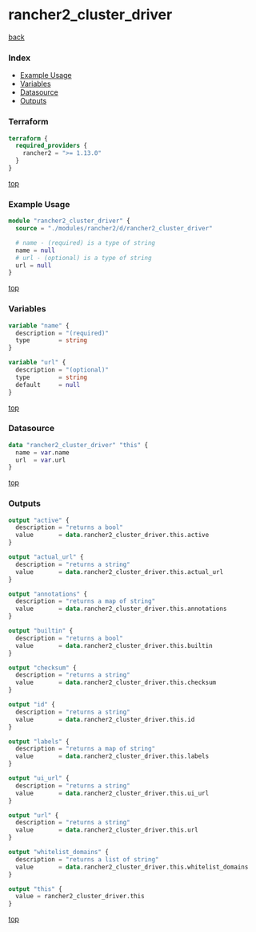 # rancher2_cluster_driver

[back](../rancher2.md)

### Index

- [Example Usage](#example-usage)
- [Variables](#variables)
- [Datasource](#datasource)
- [Outputs](#outputs)

### Terraform

```terraform
terraform {
  required_providers {
    rancher2 = ">= 1.13.0"
  }
}
```

[top](#index)

### Example Usage

```terraform
module "rancher2_cluster_driver" {
  source = "./modules/rancher2/d/rancher2_cluster_driver"

  # name - (required) is a type of string
  name = null
  # url - (optional) is a type of string
  url = null
}
```

[top](#index)

### Variables

```terraform
variable "name" {
  description = "(required)"
  type        = string
}

variable "url" {
  description = "(optional)"
  type        = string
  default     = null
}
```

[top](#index)

### Datasource

```terraform
data "rancher2_cluster_driver" "this" {
  name = var.name
  url  = var.url
}
```

[top](#index)

### Outputs

```terraform
output "active" {
  description = "returns a bool"
  value       = data.rancher2_cluster_driver.this.active
}

output "actual_url" {
  description = "returns a string"
  value       = data.rancher2_cluster_driver.this.actual_url
}

output "annotations" {
  description = "returns a map of string"
  value       = data.rancher2_cluster_driver.this.annotations
}

output "builtin" {
  description = "returns a bool"
  value       = data.rancher2_cluster_driver.this.builtin
}

output "checksum" {
  description = "returns a string"
  value       = data.rancher2_cluster_driver.this.checksum
}

output "id" {
  description = "returns a string"
  value       = data.rancher2_cluster_driver.this.id
}

output "labels" {
  description = "returns a map of string"
  value       = data.rancher2_cluster_driver.this.labels
}

output "ui_url" {
  description = "returns a string"
  value       = data.rancher2_cluster_driver.this.ui_url
}

output "url" {
  description = "returns a string"
  value       = data.rancher2_cluster_driver.this.url
}

output "whitelist_domains" {
  description = "returns a list of string"
  value       = data.rancher2_cluster_driver.this.whitelist_domains
}

output "this" {
  value = rancher2_cluster_driver.this
}
```

[top](#index)